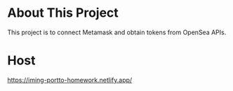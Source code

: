 # About This Project

This project is to connect Metamask and obtain tokens from OpenSea APIs.

# Host

https://iming-portto-homework.netlify.app/
